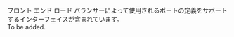 <Namespace Name="Microsoft.Azure.Management.Network.Fluent.HasFrontendPort.Definition">
  <Docs>
    <summary>フロント エンド ロード バランサーによって使用されるポートの定義をサポートするインターフェイスが含まれています。</summary> 
    <remarks>To be added.</remarks>
  </Docs>
</Namespace>
